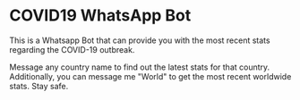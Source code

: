 # COVID19 WhatsApp Bot

This is a Whatsapp Bot that can provide you with the most recent stats regarding the COVID-19 outbreak.

Message any country name to find out the latest stats for that country. Additionally, you can message me "World" to get the most recent worldwide stats. Stay safe.
